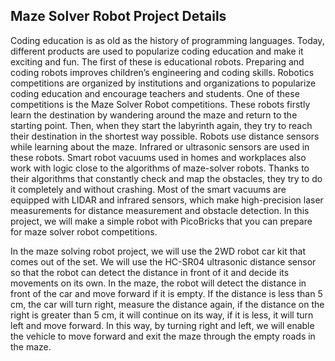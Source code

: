 ## Maze Solver Robot Project Details
Coding education is as old as the history of programming languages. Today, different products are used to popularize coding education and make it exciting and fun. The first of these is educational robots. Preparing and coding robots improves children’s engineering and coding skills. Robotics competitions are organized by institutions and organizations to popularize coding education and encourage teachers and students. One of these competitions is the Maze Solver Robot competitions. These robots firstly learn the destination by wandering around the maze and return to the starting point. Then, when they start the labyrinth again, they try to reach their destination in the shortest way possible. Robots use distance sensors while learning about the maze. Infrared or ultrasonic sensors are used in these robots. Smart robot vacuums used in homes and workplaces also work with logic close to the algorithms of maze-solver robots. Thanks to their algorithms that constantly check and map the obstacles, they try to do it completely and without crashing. Most of the smart vacuums are equipped with LIDAR and infrared sensors, which make high-precision laser measurements for distance measurement and obstacle detection. In this project, we will make a simple robot with PicoBricks that you can prepare for maze solver robot competitions.

In the maze solving robot project, we will use the 2WD robot car kit that comes out of the set. We will use the HC-SR04 ultrasonic distance sensor so that the robot can detect the distance in front of it and decide its movements on its own. In the maze, the robot will detect the distance in front of the car and move forward if it is empty. If the distance is less than 5 cm, the car will turn right, measure the distance again, if the distance on the right is greater than 5 cm, it will continue on its way, if it is less, it will turn left and move forward. In this way, by turning right and left, we will enable the vehicle to move forward and exit the maze through the empty roads in the maze.

